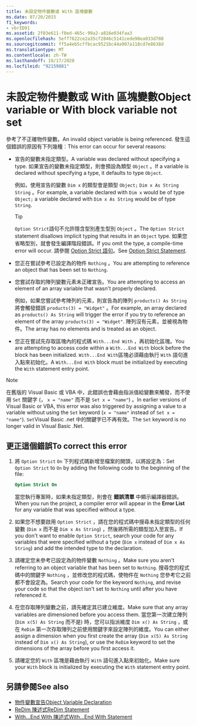 ```yaml
---
title: 未設定物件變數或 With 區塊變數
ms.date: 07/20/2015
f1_keywords:
- vbrID91
ms.assetid: 2f03e611-f0ed-465c-99a2-a816e034faa3
ms.openlocfilehash: 5eff7622ce2a35cf2846c5141cede98ea033d708
ms.sourcegitcommit: ff5a4eb5cffbcac9521bc44a907a118cd7e8638d
ms.translationtype: MT
ms.contentlocale: zh-TW
ms.lasthandoff: 10/17/2020
ms.locfileid: "92159881"
---
```

# <a name="object-variable-or-with-block-variable-not-set"></a><span data-ttu-id="24bbb-102">未設定物件變數或 With 區塊變數</span><span class="sxs-lookup"><span data-stu-id="24bbb-102">Object variable or With block variable not set</span></span>

<span data-ttu-id="24bbb-103">參考了不正確物件變數。</span><span class="sxs-lookup"><span data-stu-id="24bbb-103">An invalid object variable is being referenced.</span></span> <span data-ttu-id="24bbb-104">發生這個錯誤的原因有下列幾種︰</span><span class="sxs-lookup"><span data-stu-id="24bbb-104">This error can occur for several reasons:</span></span>

- <span data-ttu-id="24bbb-105">宣告的變數未指定類型。</span><span class="sxs-lookup"><span data-stu-id="24bbb-105">A variable was declared without specifying a type.</span></span> <span data-ttu-id="24bbb-106">如果宣告的變數未指定類型，則會預設為類型 `Object` 。</span><span class="sxs-lookup"><span data-stu-id="24bbb-106">If a variable is declared without specifying a type, it defaults to type `Object`.</span></span>

    <span data-ttu-id="24bbb-107">例如，使用宣告的變數 `Dim x` 的類型會是類型 `Object;` `Dim x As String` `String` 。</span><span class="sxs-lookup"><span data-stu-id="24bbb-107">For example, a variable declared with `Dim x` would be of type `Object;` a variable declared with `Dim x As String` would be of type `String`.</span></span>

    > [!TIP]
    > <span data-ttu-id="24bbb-108">`Option Strict`語句不允許隱含型別產生型別 `Object` 。</span><span class="sxs-lookup"><span data-stu-id="24bbb-108">The `Option Strict` statement disallows implicit typing that results in an `Object` type.</span></span> <span data-ttu-id="24bbb-109">如果您省略型別，就會發生編譯階段錯誤。</span><span class="sxs-lookup"><span data-stu-id="24bbb-109">If you omit the type, a compile-time error will occur.</span></span> <span data-ttu-id="24bbb-110">請參閱 [Option Strict 語句](../statements/option-strict-statement.md)。</span><span class="sxs-lookup"><span data-stu-id="24bbb-110">See [Option Strict Statement](../statements/option-strict-statement.md).</span></span>

- <span data-ttu-id="24bbb-111">您正在嘗試參考已設定為的物件 `Nothing` 。</span><span class="sxs-lookup"><span data-stu-id="24bbb-111">You are attempting to reference an object that has been set to `Nothing`.</span></span>

- <span data-ttu-id="24bbb-112">您嘗試存取的陣列變數元素未正確宣告。</span><span class="sxs-lookup"><span data-stu-id="24bbb-112">You are attempting to access an element of an array variable that wasn't properly declared.</span></span>

    <span data-ttu-id="24bbb-113">例如，如果您嘗試參考陣列的元素，則宣告為的陣列 `products() As String` 將會觸發錯誤 `products(3) = "Widget"` 。</span><span class="sxs-lookup"><span data-stu-id="24bbb-113">For example, an array declared as `products() As String` will trigger the error if you try to reference an element of the array `products(3) = "Widget"`.</span></span> <span data-ttu-id="24bbb-114">陣列沒有元素，並被視為物件。</span><span class="sxs-lookup"><span data-stu-id="24bbb-114">The array has no elements and is treated as an object.</span></span>

- <span data-ttu-id="24bbb-115">您正在嘗試先存取區塊內的程式碼 `With...End With` ，再初始化區塊。</span><span class="sxs-lookup"><span data-stu-id="24bbb-115">You are attempting to access code within a `With...End With` block before the block has been initialized.</span></span>   <span data-ttu-id="24bbb-116">`With...End With`區塊必須藉由執行 `With` 語句進入點來初始化。</span><span class="sxs-lookup"><span data-stu-id="24bbb-116">A `With...End With` block must be initialized by executing the `With` statement entry point.</span></span>

> [!NOTE]
> <span data-ttu-id="24bbb-117">在舊版的 Visual Basic 或 VBA 中，此錯誤也會藉由指派值給變數來觸發，而不使用 `Set` 關鍵字 (， `x = "name"` 而不是 `Set x = "name"`) 。</span><span class="sxs-lookup"><span data-stu-id="24bbb-117">In earlier versions of Visual Basic or VBA, this error was also triggered by assigning a value to a variable without using the `Set` keyword (`x = "name"` instead of `Set x = "name"`).</span></span> <span data-ttu-id="24bbb-118">`Set`Visual Basic .net 中的關鍵字已不再有效。</span><span class="sxs-lookup"><span data-stu-id="24bbb-118">The `Set` keyword is no longer valid in Visual Basic .Net.</span></span>

## <a name="to-correct-this-error"></a><span data-ttu-id="24bbb-119">更正這個錯誤</span><span class="sxs-lookup"><span data-stu-id="24bbb-119">To correct this error</span></span>

1. <span data-ttu-id="24bbb-120">將 `Option Strict` `On` 下列程式碼新增至檔案的開頭，以將設定為：</span><span class="sxs-lookup"><span data-stu-id="24bbb-120">Set `Option Strict` to `On` by adding the following code to the beginning of the file:</span></span>

    ```vb
    Option Strict On
    ```

    <span data-ttu-id="24bbb-121">當您執行專案時，如果未指定類型，則會在 **錯誤清單** 中顯示編譯器錯誤。</span><span class="sxs-lookup"><span data-stu-id="24bbb-121">When you run the project, a compiler error will appear in the **Error List** for any variable that was specified without a type.</span></span>

2. <span data-ttu-id="24bbb-122">如果您不想要啟用 `Option Strict` ，請在您的程式碼中搜尋未指定類型的任何變數 (`Dim x` 而不是 `Dim x As String`) ，然後將所需的類型加入至宣告。</span><span class="sxs-lookup"><span data-stu-id="24bbb-122">If you don't want to enable `Option Strict`, search your code for any variables that were specified without a type (`Dim x` instead of `Dim x As String`) and add the intended type to the declaration.</span></span>

3. <span data-ttu-id="24bbb-123">請確定您未參考已設定為的物件變數 `Nothing` 。</span><span class="sxs-lookup"><span data-stu-id="24bbb-123">Make sure you aren't referring to  an object variable that has been set to `Nothing`.</span></span>  <span data-ttu-id="24bbb-124">搜尋您的程式碼中的關鍵字 `Nothing` ，並修改您的程式碼，使物件在 `Nothing` 您參考它之前都不會設定為。</span><span class="sxs-lookup"><span data-stu-id="24bbb-124">Search your code for the keyword `Nothing`, and revise your code so that the object isn't set to `Nothing` until after you have referenced it.</span></span>

4. <span data-ttu-id="24bbb-125">在您存取陣列變數之前，請先確定其已建立維度。</span><span class="sxs-lookup"><span data-stu-id="24bbb-125">Make sure that any array  variables are dimensioned before you access them.</span></span> <span data-ttu-id="24bbb-126">當您第一次建立陣列 (`Dim x(5) As String` 而不是) 時，您可以指派維度 `Dim x() As String` ，或在 `ReDim` 第一次存取陣列之前使用關鍵字來設定陣列的維度。</span><span class="sxs-lookup"><span data-stu-id="24bbb-126">You can either assign a dimension when you first create the array (`Dim x(5) As String` instead of `Dim x() As String`), or use the `ReDim` keyword to set the dimensions of the array before you first access it.</span></span>

5. <span data-ttu-id="24bbb-127">請確定您的 `With` 區塊是藉由執行 `With` 語句進入點來初始化。</span><span class="sxs-lookup"><span data-stu-id="24bbb-127">Make sure your `With` block is initialized by executing the `With` statement entry point.</span></span>

## <a name="see-also"></a><span data-ttu-id="24bbb-128">另請參閱</span><span class="sxs-lookup"><span data-stu-id="24bbb-128">See also</span></span>

- [<span data-ttu-id="24bbb-129">物件變數宣告</span><span class="sxs-lookup"><span data-stu-id="24bbb-129">Object Variable Declaration</span></span>](../../programming-guide/language-features/variables/object-variable-declaration.md)
- [<span data-ttu-id="24bbb-130">ReDim 陳述式</span><span class="sxs-lookup"><span data-stu-id="24bbb-130">ReDim Statement</span></span>](../statements/redim-statement.md)
- [<span data-ttu-id="24bbb-131">With...End With 陳述式</span><span class="sxs-lookup"><span data-stu-id="24bbb-131">With...End With Statement</span></span>](../statements/with-end-with-statement.md)
